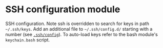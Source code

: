 # SSH configuration module

SSH configuration.  Note ssh is overridden to search for keys in path
`~/.ssh/keys`.  Add an additional file to `~/.ssh/config.d/` starting
with a number (see [`.ssh/config`](./image/.ssh/config)).  To
auto-load keys refer to the bash module's `keychain.bash` script.
